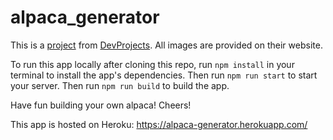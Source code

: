 # alpaca_generator

This is a [project](https://www.codementor.io/projects/web/alpaca-image-generator-website-ce2oc0eus8) from [DevProjects](https://www.codementor.io/projects). All images are provided on their website.

To run this app locally after cloning this repo, run `npm install` in your terminal to install the app's dependencies. Then run `npm run start` to start your server. Then run `npm run build` to build the app.

Have fun building your own alpaca! Cheers!

This app is hosted on Heroku: https://alpaca-generator.herokuapp.com/

